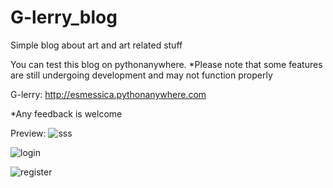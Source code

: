# G-lerry_blog
Simple blog about art and art related stuff

You can test this blog on pythonanywhere.
*Please note that some features are still undergoing development and may not function properly 

G-lerry:
http://esmessica.pythonanywhere.com

*Any feedback is welcome 

  
Preview:
![sss](https://github.com/Esmessica/G-lerry_blog/assets/112320200/2fe221f1-dbb9-4570-98e9-3ae5c9b22937)

![login](https://github.com/Esmessica/G-lerry_blog/assets/112320200/cabcfa13-424f-41e9-adc4-1f38eb4eb8e3)

![register](https://github.com/Esmessica/G-lerry_blog/assets/112320200/d5b971c5-4221-4d4d-bc23-6cb7215d26f8)
